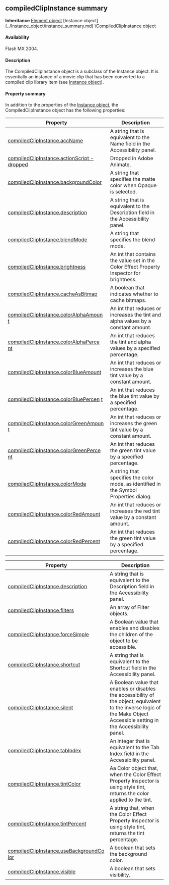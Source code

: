## compiledClipInstance summary

**Inheritance** [Element object](../Element_object/element_summary.md) \[Instance object](../Instance_object/instance_summary.md) \CompiledClipInstance object

#### Availability

Flash MX 2004.

#### Description

The CompiledClipInstance object is a subclass of the Instance object. It is essentially an instance of a movie clip that has been converted to a compiled clip library item (see [Instance object](../Instance_object/instance_summary.md)).

#### Property summary

In addition to the properties of the [Instance object](../Instance_object/instance_summary.md), the CompiledClipInstance object has the following properties:

| **Property**                                                                | **Description**                                                                           |
|-----------------------------------------------------------------------------|-------------------------------------------------------------------------------------------|
| [compiledClipInstance.accName](../CompiledClipInstance_object/compiledClipInstance.md)               | A string that is equivalent to the Name field in the Accessibility panel.                 |
| [compiledClipInstance.actionScript -](#_bookmark70) [dropped](#_bookmark70) | Dropped in Adobe Animate.                                                                 |
| [compiledClipInstance.backgroundColor](../CompiledClipInstance_object/compiledClipInstanc2.md)                        | A string that specifies the matte color when Opaque is selected.                          |
| [compiledClipInstance.description](../CompiledClipInstance_object/compiledClipInstan15.md)                            | A string that is equivalent to the Description field in the Accessibility panel.          |
| [compiledClipInstance.blendMode](../CompiledClipInstance_object/compiledClipInstanc3.md)                              | A string that specifies the blend mode.                                                   |
| [compiledClipInstance.brightness](../CompiledClipInstance_object/compiledClipInstanc4.md)                             | An int that contains the value set in the Color Effect Property Inspector for brightness. |
| [compiledClipInstance.cacheAsBitmap](../CompiledClipInstance_object/compiledClipInstanc5.md)                          | A boolean that indicates whether to cache bitmaps.                                        |
| [compiledClipInstance.colorAlphaAmoun](#_bookmark75) [t](#_bookmark75)      | An int that reduces or increases the tint and alpha values by a constant amount.          |
| [compiledClipInstance.colorAlphaPerce](#_bookmark76) [nt](#_bookmark76)     | An int that reduces the tint and alpha values by a specified percentage.                  |
| [compiledClipInstance.colorBlueAmount](../CompiledClipInstance_object/compiledClipInstanc8.md)                        | An int that reduces or increases the blue tint value by a constant amount.                |
| [compiledClipInstance.colorBluePercen](#_bookmark78) [t](#_bookmark78)      | An int that reduces the blue tint value by a specified percentage.                        |
| [compiledClipInstance.colorGreenAmoun](#_bookmark79) [t](#_bookmark79)      | An int that reduces or increases the green tint value by a constant amount.               |
| [compiledClipInstance.colorGreenPerce](#_bookmark80) [nt](#_bookmark80)     | An int that reduces the green tint value by a specified percentage.                       |
| [compiledClipInstance.colorMode](../CompiledClipInstance_object/compiledClipInstan12.md)                              | A string that specifies the color mode, as identified in the Symbol Properties dialog.    |
| [compiledClipInstance.colorRedAmount](../CompiledClipInstance_object/compiledClipInstan13.md)                         | An int that reduces or increases the red tint value by a constant amount.                 |
| [compiledClipInstance.colorRedPercent](../CompiledClipInstance_object/compiledClipInstan14.md)                        | An int that reduces the green tint value by a specified percentage.                       |

| **Property**                                                             | **Description**                                                                                                                                                             |
|--------------------------------------------------------------------------|-----------------------------------------------------------------------------------------------------------------------------------------------------------------------------|
| [compiledClipInstance.description](../CompiledClipInstance_object/compiledClipInstan15.md)                         | A string that is equivalent to the Description field in the Accessibility panel.                                                                                            |
| [compiledClipInstance.filters](../CompiledClipInstance_object/compiledClipInstan16.md)                             | An array of Filter objects.                                                                                                                                                 |
| [compiledClipInstance.forceSimple](../CompiledClipInstance_object/compiledClipInstan17.md)                         | A Boolean value that enables and disables the children of the object to be accessible.                                                                                      |
| [compiledClipInstance.shortcut](../CompiledClipInstance_object/compiledClipInstan18.md)                            | A string that is equivalent to the Shortcut field in the Accessibility panel.                                                                                               |
| [compiledClipInstance.silent](../CompiledClipInstance_object/compiledClipInstan19.md)                              | A Boolean value that enables or disables the accessibility of the object; equivalent to the inverse logic of the Make Object Accessible setting in the Accessibility panel. |
| [compiledClipInstance.tabIndex](../CompiledClipInstance_object/compiledClipInstan20.md)                            | An integer that is equivalent to the Tab Index field in the Accessibility panel.                                                                                            |
| [compiledClipInstance.tintColor](../CompiledClipInstance_object/compiledClipInstan21.md)                           | Aa Color object that, when the Color Effect Property Inspector is using style tint, returns the color applied to the tint.                                                  |
| [compiledClipInstance.tintPercent](../CompiledClipInstance_object/compiledClipInstan22.md)                         | A string that, when the Color Effect Property Inspector is using style tint, returns the tint percentage.                                                                   |
| [compiledClipInstance.useBackgroundCo](#_bookmark92) [lor](#_bookmark92) | A boolean that sets the background color.                                                                                                                                   |
| [compiledClipInstance.visible](../CompiledClipInstance_object/compiledClipInstan24.md)                             | A boolean that sets visibility.                                                                                                                                             |

<span id="compiledClipInstance.accName" class="anchor"></span>

